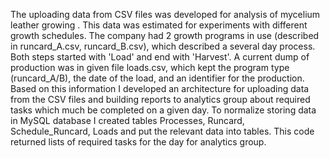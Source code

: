 The uploading data from CSV files was developed for analysis of mycelium leather growing . This data  was estimated for experiments with different growth schedules.
The company had 2 growth programs in use (described in runcard_A.csv, runcard_B.csv), which described a several day process. Both steps started with 'Load' and end with 'Harvest'. A current dump of production was in given file loads.csv, which kept the program type (runcard_A/B), the date of the load, and an identifier for the production. Based on this information I developed an architecture for uploading data from the CSV files and building reports to analytics group about required tasks which much be completed on a given day.
To normalize storing data in MySQL database I created  tables Processes, Runcard, Schedule_Runcard, Loads and put the relevant data into tables. This code returned lists of required tasks for the day for analytics group.

 
